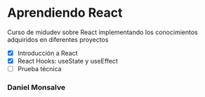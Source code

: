 # Aprendiendo React

Curso de midudev sobre React implementando los conocimientos adquiridos en diferentes proyectos

- [x] Introducción a React
- [x] React Hooks: useState y useEffect
- [ ] Prueba técnica
### Daniel Monsalve
